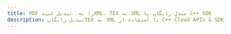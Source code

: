 ---title: PDF را به  تبدیل کنیدXML، TEX به XML مبدل رایگان یا C++ SDKdescription: تبدیل رایگانTEX به XML با استفاده از C++ Cloud APIs & SDK همچنین اسناد PDF را در Cloud ایجاد، ویرایش و رندر کنید.---